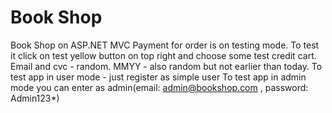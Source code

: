 # Book Shop
Book Shop on ASP.NET MVC
Payment for order is on testing mode. To test it click on test yellow button on top right  and choose some test credit cart. 
Email and cvc - random. MMYY - also random but not earlier than today.
To test app in user mode - just register as simple user
To test app in admin mode you can enter as admin(email: admin@bookshop.com , password: Admin123*)
